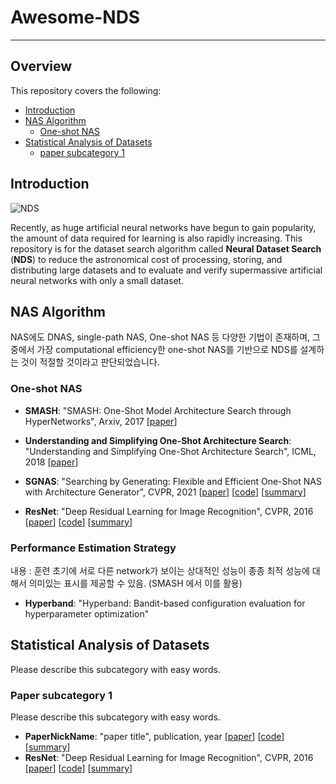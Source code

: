 # Awesome-NDS

---

## Overview

This repository covers the following:

- [Introduction](#introduction)
- [NAS Algorithm](#nas-algorithm)
  - [One-shot NAS](#One-shot-NAS)
- [Statistical Analysis of Datasets](#statistical-analysis-of-datasets)
  - [paper subcategory 1](#paper-subcategory-1)



## Introduction

![NDS](https://user-images.githubusercontent.com/90232305/209629502-37e63cf7-5a45-42db-93ea-55b11f8cb9fc.jpg)

Recently, as huge artificial neural networks have begun to gain popularity, the amount of data required for learning is also rapidly increasing. This repository is for the dataset search algorithm called **Neural Dataset Search** (**NDS**) to reduce the astronomical cost of processing, storing, and distributing large datasets and to evaluate and verify supermassive artificial neural networks with only a small dataset. 


## NAS Algorithm

NAS에도 DNAS, single-path NAS, One-shot NAS 등 다양한 기법이 존재하며, 그 중에서 가장 computational efficiency한 one-shot NAS를 기반으로 NDS를 설계하는 것이 적절할 것이라고 판단되었습니다. 



### One-shot NAS


- **SMASH**: "SMASH: One-Shot Model Architecture Search through HyperNetworks", Arxiv, 2017 [[paper](https://arxiv.org/abs/1708.05344)]
- **Understanding and Simplifying One-Shot Architecture Search**: "Understanding and Simplifying One-Shot Architecture Search", ICML, 2018 [[paper](https://proceedings.mlr.press/v80/bender18a/bender18a.pdf)]
- **SGNAS**: "Searching by Generating: Flexible and Efficient One-Shot NAS with
Architecture Generator", CVPR, 2021 [[paper](https://arxiv.org/abs/2103.07289)] [[code](https://github.com/eric8607242/SGNAS)] [[summary](summary/example.md)]

- **ResNet**: "Deep Residual Learning for Image Recognition", CVPR, 2016 [[paper](https://arxiv.org/abs/1512.03385)] [[code](https://github.com/pytorch/vision/blob/main/torchvision/models/resnet.py)] [[summary](summary/example.md)]


### Performance Estimation Strategy

내용 : 훈련 초기에 서로 다른 network가 보이는 상대적인 성능이 종종 최적 성능에 대해서 의미있는 표시를 제공할 수 있음. (SMASH 에서 이를 활용)
- **Hyperband**: "Hyperband: Bandit-based configuration evaluation for hyperparameter optimization"


## Statistical Analysis of Datasets

Please describe this subcategory with easy words.



### Paper subcategory 1

Please describe this subcategory with easy words.


- **PaperNickName**: "paper title", publication, year [[paper](https://arxiv.org/abs/1512.03385)] [[code](https://github.com/pytorch/vision/blob/main/torchvision/models/resnet.py)] [[summary](summary/example.md)]
- **ResNet**: "Deep Residual Learning for Image Recognition", CVPR, 2016 [[paper](https://arxiv.org/abs/1512.03385)] [[code](https://github.com/pytorch/vision/blob/main/torchvision/models/resnet.py)] [[summary](summary/example.md)]
